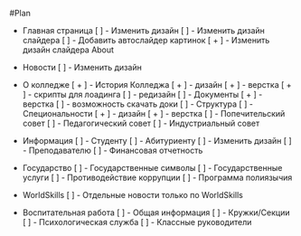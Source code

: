 #Plan

- Главная страница
    [ ] - Изменить дизайн
    [ ] - Изменить дизайн слайдера
    [ ] - Добавить автослайдер картинок
    [ + ] - Изменить дизайн слайдера About

- Новости
    [ ] - Изменить дизайн
   
- О колледже
    [ + ] - История Колледжа
        [ + ] - дизайн
        [ + ] - верстка
        [ + ] - скрипты для лоадинга
        [ ] - редизайн
    [ ] - Документы
        [ + ] - верстка
        [ ] - возможность скачать доки
    [ ] - Структура
    [ ] -  Специональности
        [ + ] - дизайн
        [ + ] - верстка
    [ ] - Попечительский совет
    [ ] -  Педагогический совет
    [ ] - Индустриальный совет
- Информация
    [ ] - Студенту
    [ ] - Абитуриенту
        [ ] - Изменить дизайн
    [ ] - Преподавателю
    [ ] - Финансовая отчетность
- Государство
    [ ] - Государственные символы
    [ ] - Государственные услуги
    [ ] - Противодействие коррупции
    [ ] - Программа полиязычия
- WorldSkills
    [ ] - Отдельные новости только по WorldSkills
- Воспитательная работа
    [ ] - Общая информация
    [ ] - Кружки/Секции
    [ ] - Психологическая служба
    [ ] - Классные руководители
